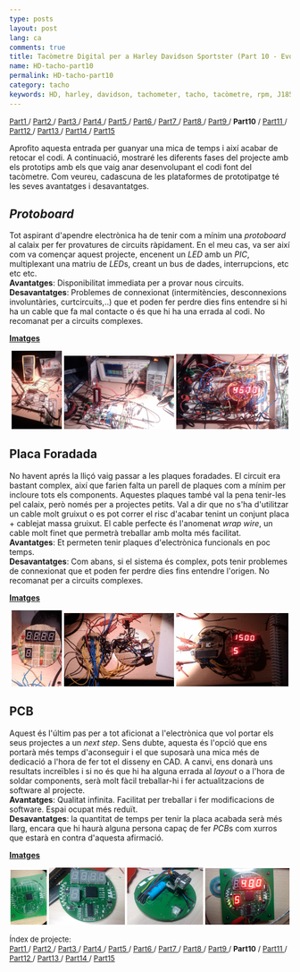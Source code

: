 ```yaml
---
type: posts
layout: post
lang: ca
comments: true
title: Tacòmetre Digital per a Harley Davidson Sportster (Part 10 - Evolució dels prototips)
name: HD-tacho-part10
permalink: HD-tacho-part10
category: tacho
keywords: HD, harley, davidson, tachometer, tacho, tacòmetre, rpm, J1850, SAE, PCB, disseny, prototips, evolució
---
```

<p>
<font size="2"> 
<a href="/HD-tacho-part1">Part1 </a>/
<a href="/HD-tacho-part2"> Part2 </a>/
<a href="/HD-tacho-part3"> Part3 </a>/
<a href="/HD-tacho-part4"> Part4 </a>/
<a href="/HD-tacho-part5"> Part5 </a>/
<a href="/HD-tacho-part6"> Part6 </a>/
<a href="/HD-tacho-part7"> Part7 </a>/
<a href="/HD-tacho-part8"> Part8 </a>/
<a href="/HD-tacho-part9"> Part9 </a>/
 <b>Part10</b> /
<a href="/HD-tacho-part11"> Part11 </a>/
<a href="/HD-tacho-part12"> Part12 </a>/
<a href="/HD-tacho-part13"> Part13 </a>/
<a href="/HD-tacho-part14"> Part14 </a>/
<a href="/HD-tacho-part15"> Part15 </a>
 </font>
</p>
Aprofito aquesta entrada per guanyar una mica de temps i així acabar de retocar el codi. A continuació, mostraré les diferents fases del projecte amb els prototips amb els que vaig anar desenvolupant el codi font del tacòmetre. Com veureu, cadascuna de les plataformes de prototipatge té les seves avantatges i desavantatges.<br>

## <i>Protoboard</i>
Tot aspirant d'apendre electrònica ha de tenir com a mínim una <i>protoboard</i> al calaix per fer provatures de circuits ràpidament. En el meu cas, va ser així com va començar aquest projecte, encenent un <i>LED</i> amb un <i>PIC</i>, multiplexant una matriu de <i>LED</i>s, creant un bus de dades, interrupcions, etc etc etc. <br>
<b>Avantatges</b>: Disponibilitat immediata per a provar nous circuits.<br>
<b>Desavantatges</b>: Problemes de connexionat (intermitències, desconnexions involuntàries, curtcircuits,..) que et poden fer perdre dies fins entendre si hi ha un cable que fa mal contacte o és que hi ha una errada al codi. No recomanat per a circuits complexes.<br>

<u><b>Imatges</b></u>
<center><img style="display:inline" src="/images/Part10/PB1.jpg" width="18%" alt="Contingut: Protoboard inicial. Source: Momex.cat">
<img style="display:inline" src="/images/Part10/PB2.jpg" width="39%" alt="Contingut: Protoboard amb font d'alimentació i oscil·loscopi. Source: Momex.cat">
<img style="display:inline" src="/images/Part10/PB3.jpg" width="40%" alt="Contingut: Embolic de cables a la protoboard. Source: Momex.cat">
</center>

<!--more-->

## Placa Foradada
No havent aprés la lliçó vaig passar a les plaques foradades. El circuit era bastant complex, així que farien falta un parell de plaques com a mínim per incloure tots els components. Aquestes plaques també val la pena tenir-les pel calaix, però només per a projectes petits. Val a dir que no s'ha d'utilitzar un cable molt gruixut o es pot correr el risc d'acabar tenint un conjunt placa + cablejat massa gruixut. El cable perfecte és l'anomenat <i>wrap wire</i>, un cable molt finet que permetrà treballar amb molta més facilitat. <br>
<b>Avantatges</b>: Et permeten tenir plaques d'electrònica funcionals en poc temps.<br>
<b>Desavantatges</b>: Com abans, si el sistema és complex, pots tenir problemes de connexionat que et poden fer perdre dies fins entendre l'origen. No recomanat per a circuits complexes.<br>

<u><b>Imatges</b></u>
<center><img style="display:inline" src="/images/Part10/PF2.jpg" width="18%" alt="Contingut: Visió frontal. Source: Momex.cat">
<img style="display:inline" src="/images/Part10/PF3.jpg" width="39%" alt="Contingut: Visió posterior amb cables massa gruixuts. Source: Momex.cat">
<img style="display:inline" src="/images/Part10/PF4.jpg" width="40%" alt="Contingut: Funcionament. Source: Momex.cat">
</center>

## PCB
Aquest és l'últim pas per a tot aficionat a l'electrònica que vol portar els seus projectes a un <i>next step</i>. Sens dubte, aquesta és l'opció que ens portarà més temps d'aconseguir i el que suposarà una mica més de dedicació a l'hora de fer tot el disseny en CAD. A canvi, ens donarà uns resultats increïbles i si no és que hi ha alguna errada al <i>layout</i> o a l'hora de soldar components, serà molt fàcil treballar-hi i fer actualitzacions de software al projecte. <br>
<b>Avantatges</b>: Qualitat infinita. Facilitat per treballar i fer modificacions de software. Espai ocupat més reduït.<br>
<b>Desavantatges</b>: la quantitat de temps per tenir la placa acabada serà més llarg, encara que hi haurà alguna persona capaç de fer <i>PCB</i>s com xurros que estarà en contra d'aquesta afirmació.<br>

<u><b>Imatges</b></u>
<center><img style="display:inline" src="/images/Part10/PCB1.jpg" width="13%" alt="Contingut: PCB abans de soldar. Source: Momex.cat">
<img style="display:inline" src="/images/Part10/PCB2.jpg" width="27%" alt="Contingut: PCB amb tots els elements soldats. Source: Momex.cat">
<img style="display:inline" src="/images/Part10/PCB3.jpg" width="27%" alt="Contingut: Part posterior de la PCB. Source: Momex.cat">
<img style="display:inline" src="/images/Part10/PCB4.jpg" width="30%" alt="Contingut: Tacòmetre funcionant. Source: Momex.cat">
</center>

<p>
<font size="2"> 
Índex de projecte:<br>
<a href="/HD-tacho-part1">Part1 </a>/
<a href="/HD-tacho-part2"> Part2 </a>/
<a href="/HD-tacho-part3"> Part3 </a>/
<a href="/HD-tacho-part4"> Part4 </a>/
<a href="/HD-tacho-part5"> Part5 </a>/
<a href="/HD-tacho-part6"> Part6 </a>/
<a href="/HD-tacho-part7"> Part7 </a>/
<a href="/HD-tacho-part8"> Part8 </a>/
<a href="/HD-tacho-part9"> Part9 </a>/
 <b>Part10</b> /
<a href="/HD-tacho-part11"> Part11 </a>/
<a href="/HD-tacho-part12"> Part12 </a>/
<a href="/HD-tacho-part13"> Part13 </a>/
<a href="/HD-tacho-part14"> Part14 </a>/
<a href="/HD-tacho-part15"> Part15 </a>
 </font>
</p>
